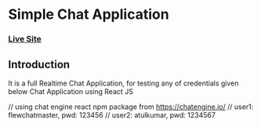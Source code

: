 # Simple Chat Application

### [Live Site](https://flew-chat.netlify.app/)



## Introduction
It is a full Realtime Chat Application,
for testing any of credentials given below
Chat Application using React JS

// using chat engine react npm package from https://chatengine.io/
// user1: flewchatmaster, pwd: 123456
// user2: atulkumar, pwd: 1234567

